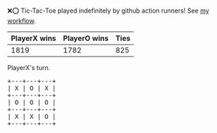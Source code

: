 :x::o: Tic-Tac-Toe played indefinitely by github action runners! See [my workflow](.github/workflows/play.yaml).

|PlayerX wins|PlayerO wins|Ties|
|-|-|-|
|1819|1782|825|

PlayerX's turn.

<pre>
+---+---+---+
| X | O | X |
+---+---+---+
| O | O | O |
+---+---+---+
| X | X | O |
+---+---+---+
</pre>